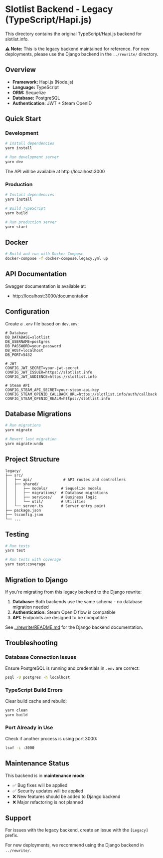 # Slotlist Backend - Legacy (TypeScript/Hapi.js)

This directory contains the original TypeScript/Hapi.js backend for slotlist.info.

**⚠️ Note:** This is the legacy backend maintained for reference. For new deployments, please use the Django backend in the `../rewrite/` directory.

## Overview

- **Framework:** Hapi.js (Node.js)
- **Language:** TypeScript
- **ORM:** Sequelize
- **Database:** PostgreSQL
- **Authentication:** JWT + Steam OpenID

## Quick Start

### Development

```bash
# Install dependencies
yarn install

# Run development server
yarn dev
```

The API will be available at http://localhost:3000

### Production

```bash
# Install dependencies
yarn install

# Build TypeScript
yarn build

# Run production server
yarn start
```

## Docker

```bash
# Build and run with Docker Compose
docker-compose -f docker-compose.legacy.yml up
```

## API Documentation

Swagger documentation is available at:
- http://localhost:3000/documentation

## Configuration

Create a `.env` file based on `dev.env`:

```env
# Database
DB_DATABASE=slotlist
DB_USERNAME=postgres
DB_PASSWORD=your-password
DB_HOST=localhost
DB_PORT=5432

# JWT
CONFIG_JWT_SECRET=your-jwt-secret
CONFIG_JWT_ISSUER=https://slotlist.info
CONFIG_JWT_AUDIENCE=https://slotlist.info

# Steam API
CONFIG_STEAM_API_SECRET=your-steam-api-key
CONFIG_STEAM_OPENID_CALLBACK_URL=https://slotlist.info/auth/callback
CONFIG_STEAM_OPENID_REALM=https://slotlist.info
```

## Database Migrations

```bash
# Run migrations
yarn migrate

# Revert last migration
yarn migrate:undo
```

## Project Structure

```
legacy/
├── src/
│   ├── api/              # API routes and controllers
│   ├── shared/
│   │   ├── models/      # Sequelize models
│   │   ├── migrations/  # Database migrations
│   │   ├── services/    # Business logic
│   │   └── util/        # Utilities
│   └── server.ts        # Server entry point
├── package.json
├── tsconfig.json
└── ...
```

## Testing

```bash
# Run tests
yarn test

# Run tests with coverage
yarn test:coverage
```

## Migration to Django

If you're migrating from this legacy backend to the Django rewrite:

1. **Database:** Both backends use the same schema - no database migration needed
2. **Authentication:** Steam OpenID flow is compatible
3. **API:** Endpoints are designed to be compatible

See [../rewrite/README.md](../rewrite/README.md) for the Django backend documentation.

## Troubleshooting

### Database Connection Issues

Ensure PostgreSQL is running and credentials in `.env` are correct:
```bash
psql -U postgres -h localhost
```

### TypeScript Build Errors

Clear build cache and rebuild:
```bash
yarn clean
yarn build
```

### Port Already in Use

Check if another process is using port 3000:
```bash
lsof -i :3000
```

## Maintenance Status

This backend is in **maintenance mode**:
- ✅ Bug fixes will be applied
- ✅ Security updates will be applied
- ❌ New features should be added to Django backend
- ❌ Major refactoring is not planned

## Support

For issues with the legacy backend, create an issue with the `[Legacy]` prefix.

For new deployments, we recommend using the Django backend in `../rewrite/`.
